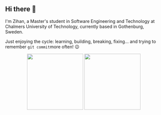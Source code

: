 ## Hi there 👋

I'm Zihan, a Master's student in Software Engineering and Technology at Chalmers University of Technology, currently based in Gothenburg, Sweden. 

Just enjoying the cycle: learning, building, breaking, fixing... and trying to remember `git commit`more often! 😉

<p align="center"> 
  <img height="180em" src="https://github-readme-stats.vercel.app/api?username=ZihanKuang&show_icons=true&theme=radical" />
  <img height="180em" src="https://github-readme-stats.vercel.app/api/top-langs/?username=ZihanKuang&layout=compact&theme=radical" />
</p>
